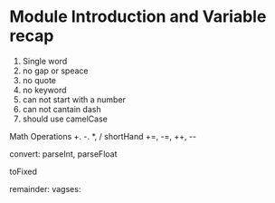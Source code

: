 # Module Introduction and Variable recap

1. Single word
2. no gap or speace
3. no quote
4. no keyword
5. can not start with a number
6. can not cantain dash
7. should use camelCase

Math Operations +. -. \*, /
shortHand +=, -=, ++, --

convert: parseInt, parseFloat

toFixed

remainder: vagses:
